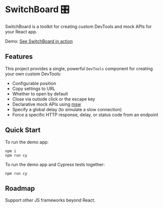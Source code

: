 # SwitchBoard 🎛

SwitchBoard is a toolkit for creating custom DevTools and mock APIs for your React app.

Demo: [See SwitchBoard in action](https://switchboard-beta.vercel.app/)

## Features

This project provides a single, powerful `DevTools` component for creating your own custom DevTools:

- Configurable position
- Copy settings to URL
- Whether to open by default
- Close via outside click or the escape key
- Declarative mock APIs using [msw](https://mswjs.io/)
- Specify a global delay (to simulate a slow connection)
- Force a specific HTTP response, delay, or status code from an endpoint

## Quick Start

To run the demo app:

```
npm i
npm run cy
```

To run the demo app and Cypress tests together:

```
npm run cy
```

## Roadmap

Support other JS frameworks beyond React.
